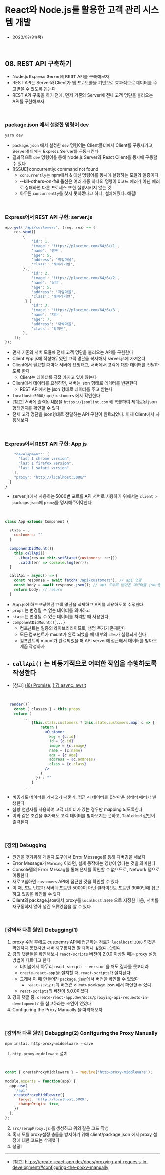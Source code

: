 # React와 Node.js를 활용한 고객 관리 시스템 개발
- 2022/03/31(목)

<br>


## 08. REST API 구축하기
- Node.js Express Server에 REST API를 구축해보자
- REST API는 Server와 Client가 웹 프로토콜을 기반으로 효과적으로 데이터를 주고받을 수 있도록 돕는다
- REST API 구축을 하기 전에, 먼저 기존의 Server에 전체 고객 명단을 불러오는 API를 구현해보자

<br>

### package.json 에서 설정한 명령어 dev 
```shell
yarn dev
```
- `package.json` 에서 설정한 `dev` 명령어는 Client폴더에서 Client를 구동시키고, Server폴더에서 Express Server를 구동시킨다
- 결과적으로 `dev` 명령어를 통해 Node.js Server와 React Client를 동시에 구동할 수 있다 
- [ISSUE] concurrently: command not found 
    - `concurrently`는 npm에서 & 대신 명령어를 동시에 실행하는 모듈의 일종이다
    - --kill-others-on-fail 옵션은 여러 개중 하나의 명령이 0코드 에러가 아닌 에러로 실패하면 다른 프로세스 또한 실행시키지 않는 것
    - 아무튼 `concurrently`를 찾지 못하겠다고 하니, 설치해줬다. 해결!

<br>

### Express에서 REST API 구현: server.js
```jsx
app.get('/api/customers', (req, res) => {
    res.send([
        {
            'id': 1,
            'image': 'https://placeimg.com/64/64/1',
            'name': '짱구',
            'age': 5,
            'address': '떡잎마을',
            'class': '해바라기반',
        },{
            'id': 2,
            'image': 'https://placeimg.com/64/64/2',
            'name': '유리',
            'age': 5,
            'address': '떡잎마을',
            'class': '해바라기반',
         },{
            'id': 3,
            'image': 'https://placeimg.com/64/64/3',
            'name': '치타',
            'age': 7,
            'address': '새싹마을',
            'class': '장미반',
        },
    ]);
});
```
- 먼저 기존의 서버 모듈에 전체 고객 명단을 불러오는 API를 구현한다 
- Client App.js에 작성해두었던 고객 명단을 복사해서 server.js에 가져온다
- Client에서 필요할 때마다 서버에 요청하고, 서버에서 고객에 대한 데이터를 전달하도록 한다
    - Client는 데이터를 직접 가지고 있지 않는다
- Client에서 데이터를 요청하면, 서버는 json 형태로 데이터를 반환한다
    - REST API에서는 json 형태로 데이터를 주고 받는다
- `localhost:5000/api/customers` 에서 확인한다
- [참고] 서버에 출력된 내용을 `https://jsonlint.com` 에 복붙하여 제대로된 json형태인지를 확인할 수 있다
- 전체 고객 명단을 json형태로 전달하는 API 구현이 완료되었다. 이제 Client에서 사용해보자


<br>

### Express에서 REST API 구현: App.js
```jsx
    "development": [
      "last 1 chrome version",
      "last 1 firefox version",
      "last 1 safari version"
    ],
    "proxy": "http://localhost:5000/"
  }
}

```
- server.js에서 사용하는 5000번 포트를 API 서버로 사용하기 위해서는 `client > package.json`에 `proxy`를 명시해주어야한다

<br>

```jsx
class App extends Component {

  state = {
    customers: ""
  }

  componentDidMount(){
    this.callApi()
      .then(res => this.setState({customers: res}))
      .catch(err => console.log(err));
  }

  callApi = async() => {
    const response = await fetch('/api/customers'); // api 연결
    const body = await response.json(); // api 로부터 받아온 데이터를 json형태로 
    return body; // return 
  }
```
- App.js에 하드코딩했던 고객 명단을 삭제하고 API를 사용하도록 수정한다
- `props` 는 변경될 수 없는 데이터를 의미하고
- `state` 는 변경될 수 있는 데이터를 처리할 때 사용한다
- `componentDidMount(){...}`
    - 컴포넌트는 일종의 라이브러리이므로, 생명 주기가 존재한다 
    - 모든 컴포넌트가 mount가 완료 되었을 때 내부의 코드가 실행되게 한다
    - 컴포넌트의 mount가 완료되었을 때 API server에 접근해서 데이터를 받아오게끔 작성하자
- `callApi()` 는 비동기적으로 어떠한 작업을 수행하도록 작성한다 
    - 
- [참고] <a href="https://github.com/jinsukuku/Today-I-Learned/blob/main/javascript/%EC%9E%90%EB%B0%94%EC%8A%A4%ED%81%AC%EB%A6%BD%ED%8A%B8%20%EC%A4%91%EA%B8%89%20%EA%B0%95%EC%A2%8C(140%EB%B6%84%20%EC%99%84%EC%84%B1)/16.Promise.md">(16) Promise</a>, <a href="https://github.com/jinsukuku/Today-I-Learned/blob/main/javascript/%EC%9E%90%EB%B0%94%EC%8A%A4%ED%81%AC%EB%A6%BD%ED%8A%B8%20%EC%A4%91%EA%B8%89%20%EA%B0%95%EC%A2%8C(140%EB%B6%84%20%EC%99%84%EC%84%B1)/17.async%2Cawait.md">(17) async, await</a>

<br>

```jsx
  render(){
    const { classes } = this.props
    return (
        ...
            {this.state.customers ? this.state.customers.map( c => {
                return (
                  <Customer
                    key = {c.id}
                    id = {c.id}
                    image = {c.image}
                    name = {c.name}
                    age = {c.age}
                    address = {c.address}
                    class = {c.class}
                  />
                )
              }) : ""
            }
        ...
```
- 비동기로 데이터를 가져오기 때문에, 접근 시 데이터를 못받아온 상태라 에러가 발생한다
- 삼항 연산자를 사용하여 고객 데이터가 있는 경우만 mapping 되도록한다
- 이와 같은 조건을 추가해도 고객 데이터를 받아오지는 못하고, `TableHead` 값만이 출력된다 

<br>

### [강의] Debugging
- 원인을 찾기위해 개발자 도구에서 Error Message를 통해 디버깅을 해보자 
- Error Message가 `Warning` 이라면, 실제 동작에는 영향이 없다는 것을 의미한다
- Console탭의 Error Messag를 통해 문제를 확인할 수 없으므로, Network 탭으로 이동한다
- 새로고침하면 `customers` API에 접근한 것을 확인할 수 있다
- 이 때, 포트 번호가 서버의 포트인 5000이 아닌 클라이언트 포트인 3000번에 접근하고 있음을 확인할 수 있다
- Client의 package.json에서 proxy를 `localhost:5000` 으로 지정한 다음, 서버를 재구동하지 않아 생긴 오류였음을 알 수 있다 

<br>

### [강의와 다른 원인] Debugging(1)
1. proxy 수정 후에도 custoemrs API에 접근하는 경로가 `localhost:3000` 인것은 확인하지 못했지만 서버 재구동하면 잘 되려니 싶었다. 안된다
2. 강의 댓글들을 확인해보니 `react-scripts` 버전이 2.0.0 이상일 때는 proxy 설정 방법이 다르다고 한다
    - 터미널에서 아무리 `react-scripts --version` 을 쳐도 결과를 못보더라 
    - `create-react-app` 을 설치할 때, `react-scripts`가 설치된다
    - 그래서 이 때 만들어진 `package.json`에서 버전을 확인할 수 있었다
        - `react-scripts`의 버전은 client>package.json 에서 확인할 수 있다
    - `react-scripts`의 버전이 5.0.0이었다
3. 강의 댓글 중, `create-react-app.dev/docs/proxying-api-requests-in-development/` 를 참고하라는 조언이 있었다
4. Configuring the Proxy Manually 을 따라해보자

<br>

### [강의와 다른 원인] Debugging(2) Configuring the Proxy Manually
```shell
npm install http-proxy-middelware --save
```
1. `http-proxy-middleware` 설치

<br>

```jsx
const { createProxyMiddleware } = require('http-proxy-middleware');

module.exports = function(app) {
  app.use(
    '/api',
    createProxyMiddleware({
      target: 'http://localhost:5000',
      changeOrigin: true,
    })
  );
};
``` 
2. `src/serupProxy.js` 를 생성하고 위와 같은 코드 작성 
3. 혹시 모를 proxy설정 충돌을 방지하기 위해 client/package.json 에서 proxy 설정에 대한 코드는 삭제했다
4. 성공!

<hr>

- [참고] https://create-react-app.dev/docs/proxying-api-requests-in-development/#configuring-the-proxy-manually

